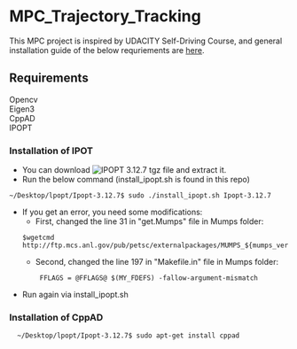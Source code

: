 # MPC_Trajectory_Tracking

This MPC project is inspired by UDACITY Self-Driving Course, and general installation guide of the below requriements are [here](https://github.com/udacity/CarND-MPC-Quizzes/blob/master/install_Ipopt_CppAD.md).

## Requirements
Opencv\
Eigen3\
CppAD\
IPOPT

### Installation of IPOT
- You can download  ![IPOPT](https://www.coin-or.org/download/source/Ipopt/) 3.12.7 tgz file and extract it.
- Run the below command (install_ipopt.sh is found in this repo)
 ```
~/Desktop/lpopt/Ipopt-3.12.7$ sudo ./install_ipopt.sh Ipopt-3.12.7 

 ```
- If you get an error, you need some modifications:
  - First, changed the line 31 in "get.Mumps" file in Mumps folder:
   ```
  $wgetcmd http://ftp.mcs.anl.gov/pub/petsc/externalpackages/MUMPS_${mumps_ver}.tar.gz

   ```
   - Second, changed the line 197 in "Makefile.in" file in Mumps folder:
     ```
      FFLAGS = @FFLAGS@ $(MY_FDEFS) -fallow-argument-mismatch

     ```
- Run again via install_ipopt.sh
  
### Installation of CppAD
    
```
  ~/Desktop/lpopt/Ipopt-3.12.7$ sudo apt-get install cppad

```




